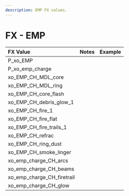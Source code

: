 ```yaml
---
description: EMP FX values.
---
```


# FX - EMP

| FX Value | Notes | Example |
| :--- | :--- | :--- |
| P\_xo\_EMP |  |  |
| P\_xo\_emp\_charge |  |  |
| xo\_EMP\_CH\_MDL\_core |  |  |
| xo\_EMP\_CH\_MDL\_ring |  |  |
| xo\_EMP\_CH\_core\_flash |  |  |
| xo\_EMP\_CH\_debris\_glow\_1 |  |  |
| xo\_EMP\_CH\_fire\_1 |  |  |
| xo\_EMP\_CH\_fire\_flat |  |  |
| xo\_EMP\_CH\_fire\_trails\_1 |  |  |
| xo\_EMP\_CH\_refrac |  |  |
| xo\_EMP\_CH\_ring\_dust |  |  |
| xo\_EMP\_CH\_smoke\_linger |  |  |
| xo\_emp\_charge\_CH\_arcs |  |  |
| xo\_emp\_charge\_CH\_beams |  |  |
| xo\_emp\_charge\_CH\_firetrail |  |  |
| xo\_emp\_charge\_CH\_glow |  |  |

